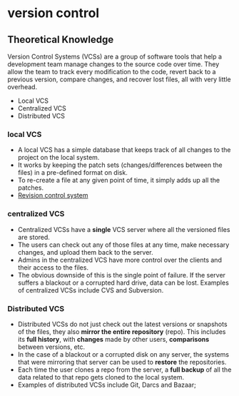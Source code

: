 # version control

## Theoretical Knowledge

Version Control Systems (VCSs) are a group of software tools that help a development team manage changes to the source code over time. They allow the team to track every modification to the code, revert back to a previous version, compare changes, and recover lost files, all with very little overhead.

- Local VCS
- Centralized VCS
- Distributed VCS

### local VCS

- A local VCS has a simple database that keeps track of all changes to the project on the local system.
- It works by keeping the patch sets (changes/differences between the files) in a pre-defined format on disk.
- To re-create a file at any given point of time, it simply adds up all the patches.
- [Revision control system](https://en.wikipedia.org/wiki/Revision_Control_System)

### centralized VCS

- Centralized VCSs have a **single** VCS server where all the versioned files are stored.
- The users can check out any of those files at any time, make necessary changes, and upload them back to the server.
- Admins in the centralized VCS have more control over the clients and their access to the files.
- The obvious downside of this is the single point of failure. If the server suffers a blackout or a corrupted hard drive, data can be lost. Examples of centralized VCSs include CVS and Subversion.

### Distributed VCS

- Distributed VCSs do not just check out the latest versions or snapshots of the files, they also **mirror the entire repository** (repo). This includes its **full history**, with **changes** made by other users, **comparisons** between versions, etc. 
- In the case of a blackout or a corrupted disk on any server, the systems that were mirroring that server can be used to **restore** the repositories. 
- Each time the user clones a repo from the server, a **full backup** of all the data related to that repo gets cloned to the local system. 
- Examples of distributed VCSs include Git, Darcs and Bazaar;